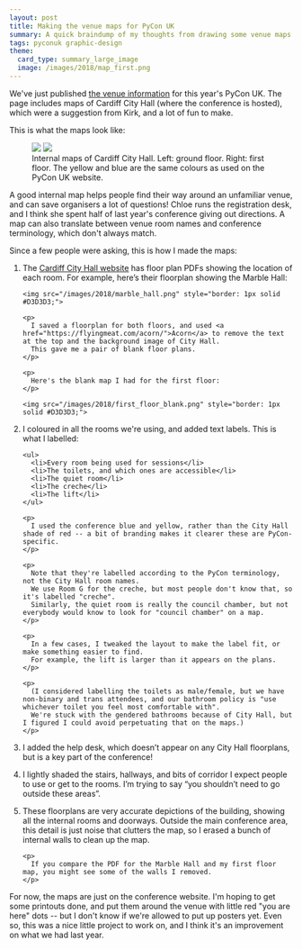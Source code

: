 ```yaml
---
layout: post
title: Making the venue maps for PyCon UK
summary: A quick braindump of my thoughts from drawing some venue maps for PyCon UK.
tags: pyconuk graphic-design
theme:
  card_type: summary_large_image
  image: /images/2018/map_first.png
---
```


We've just published [the venue information][venue] for this year's PyCon UK.
The page includes maps of Cardiff City Hall (where the conference is hosted), which were a suggestion from Kirk, and a lot of fun to make.

This is what the maps look like:

<figure>
  <img style="max-width: 48%; display: inline-block;" src="/images/2018/venue-map_ground.png">
  <img style="max-width: 48%; display: inline-block;" src="/images/2018/venue-map_first.png">
  <figcaption>
    Internal maps of Cardiff City Hall.
    Left: ground floor.
    Right: first floor.
    The yellow and blue are the same colours as used on the PyCon UK website.
  </figcaption>
</figure>

A good internal map helps people find their way around an unfamiliar venue, and can save organisers a lot of questions!
Chloe runs the registration desk, and I think she spent half of last year's conference giving out directions.
A map can also translate between venue room names and conference terminology, which don't always match.

[conf]: /2018/08/inclusive-conferences/#clear-internal-signage

Since a few people were asking, this is how I made the maps:

<ol>
  <li>
    <p>
      The <a href="https://www.cardiffcityhall.com/rooms/">Cardiff City Hall website</a> has floor plan PDFs showing the location of each room.
      For example, here&rsquo;s their floorplan showing the Marble Hall:
    </p>

    <img src="/images/2018/marble_hall.png" style="border: 1px solid #D3D3D3;">

    <p>
      I saved a floorplan for both floors, and used <a href="https://flyingmeat.com/acorn/">Acorn</a> to remove the text at the top and the background image of City Hall.
      This gave me a pair of blank floor plans.
    </p>

    <p>
      Here's the blank map I had for the first floor:
    </p>

    <img src="/images/2018/first_floor_blank.png" style="border: 1px solid #D3D3D3;">
  </li>
  <li>
    <p>
      I coloured in all the rooms we're using, and added text labels.
      This is what I labelled:
    </p>

    <ul>
      <li>Every room being used for sessions</li>
      <li>The toilets, and which ones are accessible</li>
      <li>The quiet room</li>
      <li>The creche</li>
      <li>The lift</li>
    </ul>

    <p>
      I used the conference blue and yellow, rather than the City Hall shade of red -- a bit of branding makes it clearer these are PyCon-specific.
    </p>

    <p>
      Note that they're labelled according to the PyCon terminology, not the City Hall room names.
      We use Room G for the creche, but most people don't know that, so it's labelled "creche".
      Similarly, the quiet room is really the council chamber, but not everybody would know to look for "council chamber" on a map.
    </p>

    <p>
      In a few cases, I tweaked the layout to make the label fit, or make something easier to find.
      For example, the lift is larger than it appears on the plans.
    </p>

    <p>
      (I considered labelling the toilets as male/female, but we have non-binary and trans attendees, and our bathroom policy is "use whichever toilet you feel most comfortable with".
      We're stuck with the gendered bathrooms because of City Hall, but I figured I could avoid perpetuating that on the maps.)
    </p>
  </li>
  <li>
    <p>
      I added the help desk, which doesn&rsquo;t appear on any City Hall floorplans, but is a key part of the conference!
    </p>
  </li>
  <li>
    <p>
      I lightly shaded the stairs, hallways, and bits of corridor I expect people to use or get to the rooms.
      I&rsquo;m trying to say &ldquo;you shouldn&rsquo;t need to go outside these areas&rdquo;.
    </p>
  </li>
  <li>
    <p>
      These floorplans are very accurate depictions of the building, showing all the internal rooms and doorways.
      Outside the main conference area, this detail is just noise that clutters the map, so I erased a bunch of internal walls to clean up the map.
    </p>

    <p>
      If you compare the PDF for the Marble Hall and my first floor map, you might see some of the walls I removed.
    </p>
  </li>
</ol>

For now, the maps are just on the conference website.
I'm hoping to get some printouts done, and put them around the venue with little red "you are here" dots -- but I don't know if we're allowed to put up posters yet.
Even so, this was a nice little project to work on, and I think it's an improvement on what we had last year.

[venue]: https://2018.pyconuk.org/venue/
